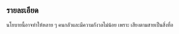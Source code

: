 ## รายละเอียด
นโยบายนี้อาจทำให้หลาย ๆ คนกลัวและมีความกังวลไม่น้อย เพราะ เสียงตามสายเป็นสิ่งที่อ
<!--stackedit_data:
eyJoaXN0b3J5IjpbLTEwMDg0NDc4MjhdfQ==
-->
